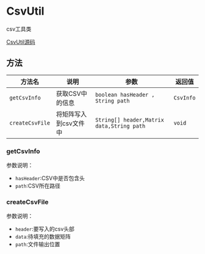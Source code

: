 #  CsvUtil 

csv工具类

[CsvUtil源码][1]

[1]: https://github.com/ineedahouse/top-algorithm-set/blob/dev/src/main/java/com/top/utils/CsvUtil.java

## 方法

| 方法名          | 说明                  | 参数                                      | 返回值    |
| --------------- | --------------------- | ----------------------------------------- | --------- |
| `getCsvInfo`    | 获取CSV中的信息       | `boolean hasHeader , String path`         | `CsvInfo` |
| `createCsvFile` | 将矩阵写入到csv文件中 | `String[] header,Matrix data,String path` | `void`    |

### getCsvInfo

参数说明：

- `hasHeader`:CSV中是否包含头
- `path`:CSV所在路径

### createCsvFile

参数说明：

- `header`:要写入的csv头部
- `data`:待填充的数据矩阵
- `path`:文件输出位置

